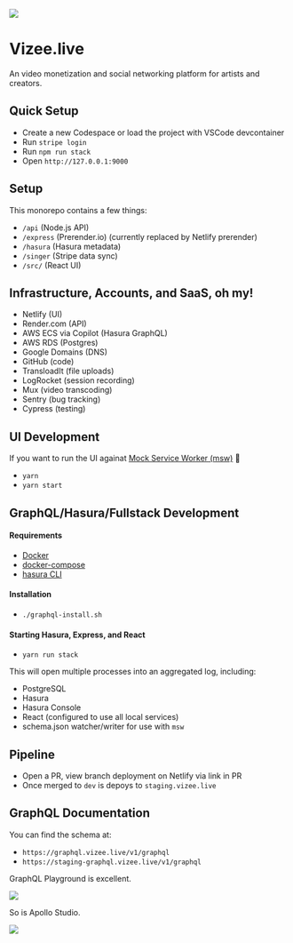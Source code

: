 
![](https://dam-media.s3.amazonaws.com/vizee.png)

# Vizee.live

An video monetization and social networking platform for artists and creators.

## Quick Setup

* Create a new Codespace or load the project with VSCode devcontainer
* Run `stripe login`
* Run `npm run stack`
* Open `http://127.0.0.1:9000`

## Setup

This monorepo contains a few things:

* `/api` (Node.js API)
* `/express` (Prerender.io) (currently replaced by Netlify prerender)
* `/hasura` (Hasura metadata)
* `/singer` (Stripe data sync)
* `/src/` (React UI)

## Infrastructure, Accounts, and SaaS, oh my!

* Netlify (UI)
* Render.com (API)
* AWS ECS via Copilot (Hasura GraphQL)
* AWS RDS (Postgres)
* Google Domains (DNS)
* GitHub (code)
* TransloadIt (file uploads)
* LogRocket (session recording)
* Mux (video transcoding)
* Sentry (bug tracking)
* Cypress (testing)

## UI Development

If you want to run the UI againat [Mock Service Worker (msw)](https://github.com/mswjs/msw) 🎉

* `yarn`
* `yarn start`


## GraphQL/Hasura/Fullstack Development


#### Requirements

* [Docker](https://docs.docker.com/get-docker/)
* [docker-compose](https://docs.docker.com/compose/)
* [hasura CLI](https://hasura.io/docs/latest/graphql/core/hasura-cli/install-hasura-cli.html)

#### Installation

* `./graphql-install.sh`

#### Starting Hasura, Express, and React

* `yarn run stack`

This will open multiple processes into an aggregated log, including:

* PostgreSQL
* Hasura
* Hasura Console
* React (configured to use all local services)
* schema.json watcher/writer for use with `msw`

## Pipeline

* Open a PR, view branch deployment on Netlify via link in PR
* Once merged to `dev` is depoys to `staging.vizee.live`

## GraphQL Documentation

You can find the schema at:

* `https://graphql.vizee.live/v1/graphql`
* `https://staging-graphql.vizee.live/v1/graphql`

GraphQL Playground is excellent.

![](https://dam-media.s3.amazonaws.com/graphql-playground.png)

So is Apollo Studio.

![](https://dam-media.s3.amazonaws.com/apollo-studio.png)
